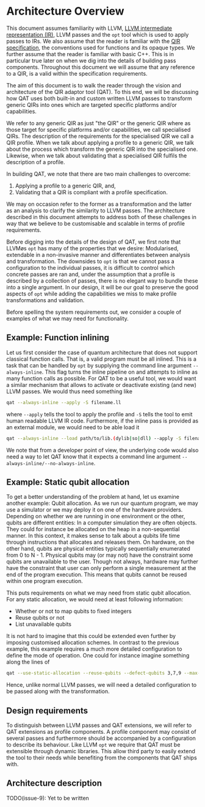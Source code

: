 # Architecture Overview

This document assumes familiarity with LLVM,
[LLVM intermediate representation (IR)](https://llvm.org/docs/LangRef.html),
LLVM passes and the `opt` tool which is used to apply passes to IRs. We also
assume that the reader is familiar with the
[QIR specification](https://github.com/qir-alliance/qir-spec), the conventions
used for functions and its opaque types. We further assume that the reader is
familiar with basic C++. This is in particular true later on when we dig into
the details of building pass components. Throughout this document we will assume
that any reference to a QIR, is a valid within the specification requirements.

The aim of this document is to walk the reader through the vision and
architecture of the QIR adaptor tool (QAT). To this end, we will be discussing
how QAT uses both built-in and custom written LLVM passes to transform generic
QIRs into ones which are targeted specific platforms and/or capabilities.

We refer to any generic QIR as just "the QIR" or the generic QIR where as those
target for specific platforms and/or capabilities, we call specialised QIRs. The
description of the requirements for the specialised QIR we call a QIR profile.
When we talk about applying a profile to a generic QIR, we talk about the
process which transform the generic QIR into the specialised one. Likewise, when
we talk about validating that a specialised QIR fulfils the description of a
profile.

In building QAT, we note that there are two main challenges to overcome:

1. Applying a profile to a generic QIR, and,
2. Validating that a QIR is compliant with a profile specification.

We may on occasion refer to the former as a transformation and the latter as an
analysis to clarify the similarity to LLVM passes. The architecture described in
this document attempts to address both of these challenges in way that we
believe to be customisable and scalable in terms of profile requirements.

Before digging into the details of the design of QAT, we first note that LLVMøs
`opt` has many of the properties that we desire: Modularised, extendable in a
non-invasive manner and differentiates between analysis and transformation. The
downsides to `opt` is that we cannot pass a configuration to the individual
passes, it is difficult to control which concrete passes are ran and, under the
assumption that a profile is described by a collection of passes, there is no
elegant way to bundle these into a single argument. In our design, it will be
our goal to preserve the good aspects of `opt` while adding the capabilities we
miss to make profile transformations and validation.

Before spelling the system requirements out, we consider a couple of examples of
what we may need for functionality.

## Example: Function inlining

Let us first consider the case of quantum architecture that does not support
classical function calls. That is, a valid program must be all inlined. This is
a task that can be handled by `opt` by supplying the command line argument
`--always-inline`. This flag turns the inline pipeline on and attempts to inline
as many function calls as possible. For QAT to be a useful tool, we would want a
similar mechanism that allows to activate or deactivate existing (and new) LLVM
passes. We would thus need something like

```sh
qat --always-inline --apply -S filename.ll
```

where `--apply` tells the tool to apply the profile and `-S` tells the tool to
emit human readable LLVM IR code. Furthermore, if the inline pass is provided as
an external module, we would need to be able load it

```sh
qat --always-inline --load path/to/lib.(dylib|so|dll) --apply -S filename.ll
```

We note that from a developer point of view, the underlying code would also need
a way to let QAT know that it expects a command line argument
`--always-inline/--no-always-inline`.

## Example: Static qubit allocation

To get a better understanding of the problem at hand, let us examine another
example: Qubit allocation. As we run our quantum program, we may use a simulator
or we may deploy it on one of the hardware providers. Depending on whether we
are running in one environment or the other, qubits are different entities: In a
computer simulation they are often objects. They could for instance be allocated
on the heap in a non-sequential manner. In this context, it makes sense to talk
about a qubits life time through instructions that allocates and releases them.
On hardware, on the other hand, qubits are physical entities typically
sequentially enumerated from 0 to N - 1. Physical qubits may (or may not) have
the constraint some qubits are unavailable to the user. Though not always,
hardware may further have the constraint that user can only perform a single
measurement at the end of the program execution. This means that qubits cannot
be reused within one program execution.

This puts requirements on what we may need from static qubit allocation. For any
static allocation, we would need at least following information:

- Whether or not to map qubits to fixed integers
- Reuse qubits or not
- List unavailable qubits

It is not hard to imagine that this could be extended even further by imposing
customised allocation schemes. In contrast to the previous example, this example
requires a much more detailed configuration to define the mode of operation. One
could for instance imagine something along the lines of

```sh
qat --use-static-allocation --reuse-qubits --defect-qubits 3,7,9 --max-qubits 10 --apply -S filename.ll
```

Hence, unlike normal LLVM passes, we will need a detailed configuration to be
passed along with the transformation.

## Design requirements

To distinguish between LLVM passes and QAT extensions, we will refer to QAT
extensions as profile components. A profile component may consist of several
passes and furthermore should be accompanied by a configuration to describe its
behaviour. Like LLVM `opt` we require that QAT must be extensible through
dynamic libraries. This allow third party to easily extend the tool to their
needs while benefiting from the components that QAT ships with.

## Architecture description

TODO(issue-9): Yet to be written

